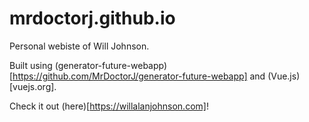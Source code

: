 # mrdoctorj.github.io
Personal webiste of Will Johnson.

Built using (generator-future-webapp)[https://github.com/MrDoctorJ/generator-future-webapp] and (Vue.js)[vuejs.org].

Check it out (here)[https://willalanjohnson.com]!
